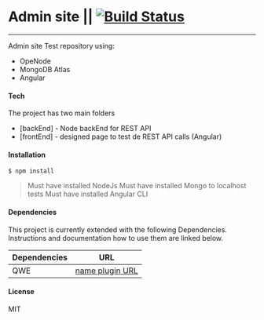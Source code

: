 # Admin site || [![Build Status](https://travis-ci.com/david-arias/adminSite.svg?branch=master)](https://travis-ci.com/david-arias)
-------------

[//]: [![N|Solid](https://cldup.com/dTxpPi9lDf.thumb.png)](https://nodesource.com/products/nsolid)

Admin site Test repository using:
- OpeNode
- MongoDB Atlas
- Angular

#### Tech
The project has two main folders

* [backEnd] - Node backEnd for REST API
* [frontEnd] - designed page to test de REST API calls (Angular)

#### Installation
```
$ npm install
```
> Must have installed NodeJs 
> Must have installed Mongo to localhost tests
> Must have installed Angular CLI


#### Dependencies
This project is currently extended with the following Dependencies.
Instructions and documentation how to use them are linked below.

| Dependencies | URL |
| ------ | ------ |
| QWE | [name plugin URL](http://qwe.qwe/) |

#### License

MIT
```
```